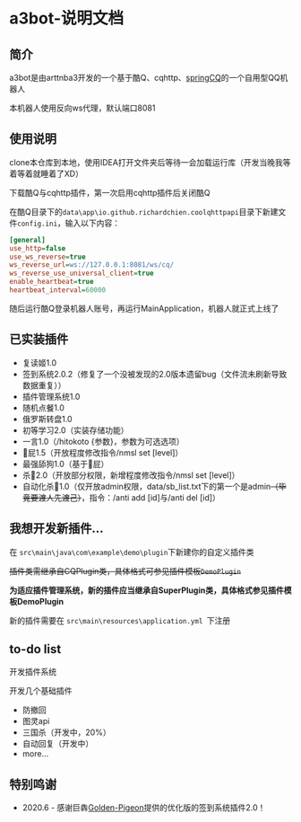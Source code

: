 # a3bot-说明文档
## 简介
a3bot是由arttnba3开发的一个基于酷Q、cqhttp、[springCQ](https://github.com/lz1998/Spring-CQ)的一个自用型QQ机器人

本机器人使用反向ws代理，默认端口8081

## 使用说明
clone本仓库到本地，使用IDEA打开文件夹后等待一会加载运行库（开发当晚我等着等着就睡着了XD）

下载酷Q与cqhttp插件，第一次启用cqhttp插件后关闭酷Q

在酷Q目录下的```data\app\io.github.richardchien.coolqhttpapi```目录下新建文件```config.ini```，输入以下内容：

```ini
[general]
use_http=false
use_ws_reverse=true
ws_reverse_url=ws://127.0.0.1:8081/ws/cq/
ws_reverse_use_universal_client=true
enable_heartbeat=true
heartbeat_interval=60000
```

随后运行酷Q登录机器人账号，再运行MainApplication，机器人就正式上线了

## 已实装插件
- 复读姬1.0
- 签到系统2.0.2（修复了一个没被发现的2.0版本遗留bug（文件流未刷新导致数据重复））
- 插件管理系统1.0
- 随机点餐1.0
- 俄罗斯转盘1.0
- 初等学习2.0（实装存储功能）
- 一言1.0（/hitokoto {参数}，参数为可选选项）
- 🌈屁1.5（开放程度修改指令/nmsl set [level]）
- 最强舔狗1.0（基于🌈屁）
- 杀🐎2.0（开放部分权限，新增程度修改指令/nmsl set [level]）
- 自动化杀🐎1.0（仅开放admin权限，data/sb_list.txt下的第一个是admin~~（毕竟要渡人先渡己）~~，指令：/anti add [id]与/anti del [id]）

## 我想开发新插件...

在 ```src\main\java\com\example\demo\plugin```下新建你的自定义插件类

~~插件类需继承自CQPlugin类，具体格式可参见插件模板```DemoPlugin```~~

**为适应插件管理系统，新的插件应当继承自SuperPlugin类，具体格式参见插件模板DemoPlugin**

新的插件需要在 ```src\main\resources\application.yml ```下注册

## to-do list
开发插件系统

开发几个基础插件

- 防撤回
- 图灵api
- 三国杀（开发中，20%）
- 自动回复（开发中）
- more...

## 特别鸣谢

- 2020.6 - 感谢巨犇[Golden-Pigeon](https://github.com/Golden-Pigeon)提供的优化版的签到系统插件2.0！